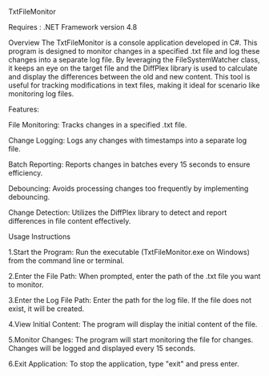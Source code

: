 TxtFileMonitor

Requires : .NET Framework version 4.8

Overview
The TxtFileMonitor is a console application developed in C#. This program is designed to monitor changes in a specified .txt file and log these changes into a separate log file. 
By leveraging the FileSystemWatcher class, it keeps an eye on the target file and the DiffPlex library is used to calculate and display the differences between the old and new content. 
This tool is useful for tracking modifications in text files, making it ideal for scenario like monitoring log files.

Features:

File Monitoring: Tracks changes in a specified .txt file.

Change Logging: Logs any changes with timestamps into a separate log file.

Batch Reporting: Reports changes in batches every 15 seconds to ensure efficiency.

Debouncing: Avoids processing changes too frequently by implementing debouncing.

Change Detection: Utilizes the DiffPlex library to detect and report differences in file content effectively.

Usage Instructions

1.Start the Program: Run the executable (TxtFileMonitor.exe on Windows) from the command line or terminal.

2.Enter the File Path: When prompted, enter the path of the .txt file you want to monitor.

3.Enter the Log File Path: Enter the path for the log file. If the file does not exist, it will be created.

4.View Initial Content: The program will display the initial content of the file.

5.Monitor Changes: The program will start monitoring the file for changes. Changes will be logged and displayed every 15 seconds.

6.Exit Application: To stop the application, type "exit" and press enter.
